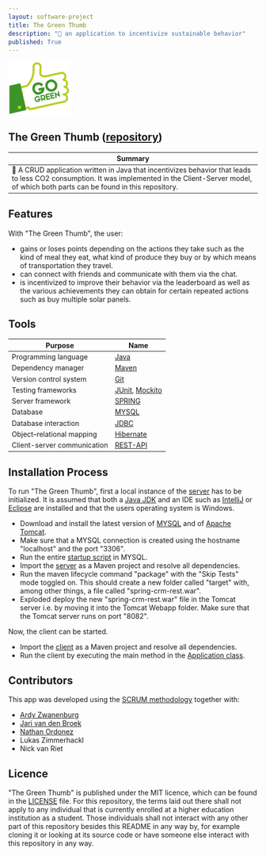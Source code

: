 ```yaml
---
layout: software-project
title: The Green Thumb
description: "🍏 an application to incentivize sustainable behavior"
published: True
---
```


<img src= "/assets/software-project/the-green-thumb/green_thumb_logo.png" alt="The Green Thumb Logo" width="25%">

## The Green Thumb ([repository](https://github.com/johanneshagspiel/the-green-thumb))

| Summary  |
| -------------------------------------------------- |
| 🍏 A CRUD application written in Java that incentivizes behavior that leads to less CO2 consumption. It was implemented in the Client-Server model, of which both parts can be found in this repository.|

## Features

With "The Green Thumb", the user:

- gains or loses points depending on the actions they take such as the kind of meal they eat, what kind of produce they buy or by which means of transportation they travel.
- can connect with friends and communicate with them via the chat.
- is incentivized to improve their behavior via the leaderboard as well as the various achievements they can obtain for certain repeated actions such as buy multiple solar panels. 

## Tools

| Purpose                     | Name                                                                      |
|-----------------------------|---------------------------------------------------------------------------|
| Programming language        | [Java](https://openjdk.org/)                                              |
| Dependency manager          | [Maven](https://maven.apache.org/)                                        |
| Version control system | [Git](https://git-scm.com/)          |
| Testing frameworks          | [JUnit](https://junit.org/junit5/), [Mockito](https://site.mockito.org/)  |
| Server framework            | [SPRING](https://spring.io/)                                              |
| Database                    | [MYSQL](https://www.mysql.com/)                                           |
| Database interaction        | [JDBC](https://en.wikipedia.org/wiki/Java_Database_Connectivity)     |
| Object–relational mapping   | [Hibernate](https://hibernate.org/)                                       |
| Client-server communication | [REST-API](https://en.wikipedia.org/wiki/Representational_state_transfer) |

## Installation Process

To run "The Green Thumb", first a local instance of the [server](https://github.com/johanneshagspiel/the-green-thumb/tree/main/src/Server/TestServer) has to be initialized. It is assumed that both a [Java JDK](https://openjdk.org/) and an IDE such as [IntelliJ](https://www.jetbrains.com/idea/) or [Eclipse](https://www.eclipse.org/ide/) are installed and that the users operating system is Windows.

- Download and install the latest version of [MYSQL](https://dev.mysql.com/downloads/) and of [Apache Tomcat](https://tomcat.apache.org/).
- Make sure that a MYSQL connection is created using the hostname "localhost" and the port "3306".
- Run the entire [startup script](https://github.com/johanneshagspiel/the-green-thumb/blob/main/src/Server/TestServer/sql-script/startup_script.sql) in MYSQL.
- Import the [server](https://github.com/johanneshagspiel/the-green-thumb/tree/main/src/Server/TestServer) as a Maven project and resolve all dependencies.
- Run the maven lifecycle command "package" with the "Skip Tests" mode toggled on. This should create a new folder called "target" with, among other things, a file called "spring-crm-rest.war". 
- Exploded deploy the new "spring-crm-rest.war" file in the Tomcat server i.e. by moving it into the Tomcat Webapp folder. Make sure that the Tomcat server runs on port "8082".

Now, the client can be started.

- Import the [client](https://github.com/johanneshagspiel/the-green-thumb/tree/main/src/client) as a Maven project and resolve all dependencies.
- Run the client by executing the main method in the [Application class](https://github.com/johanneshagspiel/the-green-thumb/tree/main/src/client/src/main/java/gui/Application.java).

## Contributors

This app was developed using the [SCRUM methodology](https://www.scrum.org/resources/what-is-scrum) together with:

- [Ardy Zwanenburg](https://github.com/ArdyZ)
- [Jari van den Broek](https://github.com/jarivdbroek12)
- [Nathan Ordonez](https://github.com/nataxcan)
- Lukas Zimmerhackl
- Nick van Riet

## Licence

"The Green Thumb" is published under the MIT licence, which can be found in the [LICENSE](https://github.com/johanneshagspiel/the-green-thumb/blob/main/LICENSE) file. For this repository, the terms laid out there shall not apply to any individual that is currently enrolled at a higher education institution as a student. Those individuals shall not interact with any other part of this repository besides this README in any way by, for example cloning it or looking at its source code or have someone else interact with this repository in any way.
